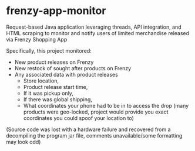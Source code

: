 # frenzy-app-monitor
Request-based Java application leveraging threads, API integration, and HTML scraping to monitor and notify users of limited merchandise released via Frenzy Shopping App

Specifically, this project monitored:
- New product releases on Frenzy
- New restock of sought after products on Frenzy
- Any associated data with product releases
  - Store location,
  - Product release start time,
  - If it was pickup only,
  - If there was global shipping,
  - What coordinates your phone had to be in to access the drop (many products were geo-locked, project would provide you exact coordinates you could spoof your location to)
 

(Source code was lost with a hardware failure and recovered from a decompiling the program jar file, comments unavailable/some formatting may look odd)
